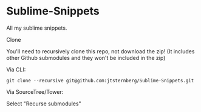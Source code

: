 Sublime-Snippets
================

All my sublime snippets.


Clone

You'll need to recursively clone this repo, not download the zip! (It includes other Github submodules and they won't be included in the zip)

Via CLI:

`git clone --recursive git@github.com:jtsternberg/Sublime-Snippets.git`

Via SourceTree/Tower:

Select "Recurse submodules"
